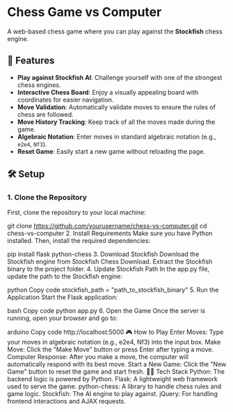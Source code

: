 # Chess Game vs Computer

A web-based chess game where you can play against the **Stockfish** chess engine.

## 🚀 Features
- **Play against Stockfish AI**: Challenge yourself with one of the strongest chess engines.
- **Interactive Chess Board**: Enjoy a visually appealing board with coordinates for easier navigation.
- **Move Validation**: Automatically validate moves to ensure the rules of chess are followed.
- **Move History Tracking**: Keep track of all the moves made during the game.
- **Algebraic Notation**: Enter moves in standard algebraic notation (e.g., `e2e4`, `Nf3`).
- **Reset Game**: Easily start a new game without reloading the page.

## 🛠️ Setup

### 1. Clone the Repository
First, clone the repository to your local machine:


git clone https://github.com/yourusername/chess-vs-computer.git
cd chess-vs-computer
2. Install Requirements
Make sure you have Python installed. Then, install the required dependencies:


pip install flask python-chess
3. Download Stockfish
Download the Stockfish engine from Stockfish Chess Download.
Extract the Stockfish binary to the project folder.
4. Update Stockfish Path
In the app.py file, update the path to the Stockfish engine:

python
Copy code
stockfish_path = "path_to_stockfish_binary"
5. Run the Application
Start the Flask application:

bash
Copy code
python app.py
6. Open the Game
Once the server is running, open your browser and go to:

arduino
Copy code
http://localhost:5000
🎮 How to Play
Enter Moves: Type your moves in algebraic notation (e.g., e2e4, Nf3) into the input box.
Make Move: Click the "Make Move" button or press Enter after typing a move.
Computer Response: After you make a move, the computer will automatically respond with its best move.
Start a New Game: Click the "New Game" button to reset the game and start fresh.
🧑‍💻 Tech Stack
Python: The backend logic is powered by Python.
Flask: A lightweight web framework used to serve the game.
python-chess: A library to handle chess rules and game logic.
Stockfish: The AI engine to play against.
jQuery: For handling frontend interactions and AJAX requests.
